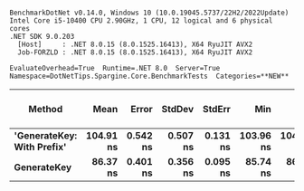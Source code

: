 ```

BenchmarkDotNet v0.14.0, Windows 10 (10.0.19045.5737/22H2/2022Update)
Intel Core i5-10400 CPU 2.90GHz, 1 CPU, 12 logical and 6 physical cores
.NET SDK 9.0.203
  [Host]     : .NET 8.0.15 (8.0.1525.16413), X64 RyuJIT AVX2
  Job-FORZLD : .NET 8.0.15 (8.0.1525.16413), X64 RyuJIT AVX2

EvaluateOverhead=True  Runtime=.NET 8.0  Server=True  
Namespace=DotNetTips.Spargine.Core.BenchmarkTests  Categories=**NEW**  

```
| Method                     | Mean      | Error    | StdDev   | StdErr   | Min       | Q1        | Median    | Q3        | Max       | Op/s         | CI99.9% Margin | Iterations | Kurtosis | MValue | Skewness | Rank | LogicalGroup | Baseline | Code Size | Completed Work Items | Lock Contentions | Exceptions | Gen0   | Allocated |
|--------------------------- |----------:|---------:|---------:|---------:|----------:|----------:|----------:|----------:|----------:|-------------:|---------------:|-----------:|---------:|-------:|---------:|-----:|------------- |--------- |----------:|---------------------:|-----------------:|-----------:|-------:|----------:|
| **&#39;GenerateKey: With Prefix&#39;** | **104.91 ns** | **0.542 ns** | **0.507 ns** | **0.131 ns** | **103.96 ns** | **104.51 ns** | **105.00 ns** | **105.21 ns** | **105.78 ns** |  **9,531,800.0** |       **7.435 ns** |      **15.00** |    **1.920** |  **2.000** |  **-0.1502** |    **2** | *****            | **No**       |     **304 B** |                    **-** |                **-** |          **-** | **0.0019** |     **184 B** |
| **GenerateKey**                |  **86.37 ns** | **0.401 ns** | **0.356 ns** | **0.095 ns** |  **85.74 ns** |  **86.17 ns** |  **86.41 ns** |  **86.52 ns** |  **87.10 ns** | **11,577,559.2** |       **6.952 ns** |      **14.00** |    **2.384** |  **2.000** |   **0.0969** |    **1** | *****            | **No**       |     **123 B** |                    **-** |                **-** |          **-** | **0.0010** |      **88 B** |
